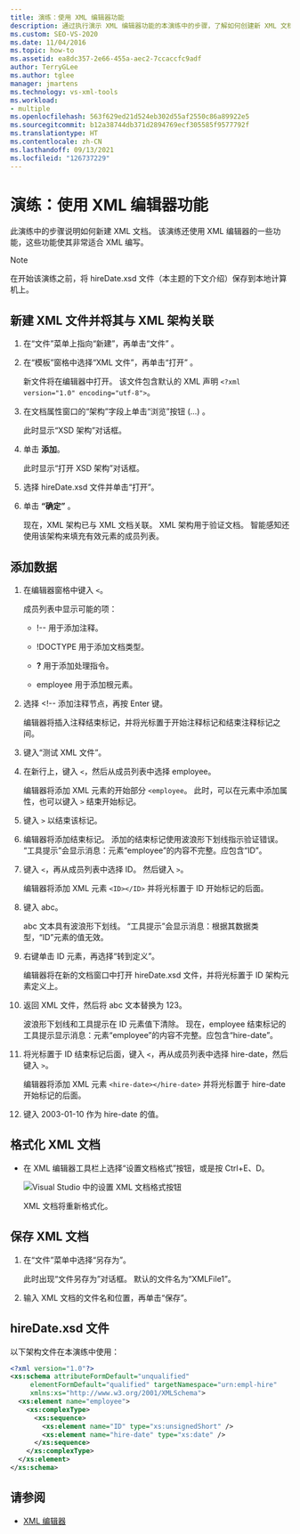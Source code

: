 ```yaml
---
title: 演练：使用 XML 编辑器功能
description: 通过执行演示 XML 编辑器功能的本演练中的步骤，了解如何创建新 XML 文档。
ms.custom: SEO-VS-2020
ms.date: 11/04/2016
ms.topic: how-to
ms.assetid: ea8dc357-2e66-455a-aec2-7ccaccfc9adf
author: TerryGLee
ms.author: tglee
manager: jmartens
ms.technology: vs-xml-tools
ms.workload:
- multiple
ms.openlocfilehash: 563f629ed21d524eb302d55af2550c86a89922e5
ms.sourcegitcommit: b12a38744db371d2894769ecf305585f9577792f
ms.translationtype: HT
ms.contentlocale: zh-CN
ms.lasthandoff: 09/13/2021
ms.locfileid: "126737229"
---
```

# <a name="walkthrough-use-xml-editor-features"></a>演练：使用 XML 编辑器功能

此演练中的步骤说明如何新建 XML 文档。 该演练还使用 XML 编辑器的一些功能，这些功能使其非常适合 XML 编写。

> [!NOTE]
> 在开始该演练之前，将 hireDate.xsd 文件（本主题的下文介绍）保存到本地计算机上。

## <a name="to-create-a-new-xml-file-and-associate-it-with-an-xml-schema"></a>新建 XML 文件并将其与 XML 架构关联

1. 在“文件”菜单上指向“新建”，再单击“文件”  。

2. 在“模板”窗格中选择“XML 文件”，再单击“打开”  。

     新文件将在编辑器中打开。 该文件包含默认的 XML 声明 `<?xml version="1.0" encoding="utf-8">`。

3. 在文档属性窗口的“架构”字段上单击“浏览”按钮 (...) 。

     此时显示“XSD 架构”对话框。

4. 单击 **添加**。

     此时显示“打开 XSD 架构”对话框。

5. 选择 hireDate.xsd 文件并单击“打开”。

6. 单击 **“确定”** 。

     现在，XML 架构已与 XML 文档关联。 XML 架构用于验证文档。 智能感知还使用该架构来填充有效元素的成员列表。

## <a name="to-add-data"></a>添加数据

1. 在编辑器窗格中键入 `<`。

     成员列表中显示可能的项：

    - !-- 用于添加注释。

    - !DOCTYPE 用于添加文档类型。

    - **?** 用于添加处理指令。

    - employee 用于添加根元素。

2. 选择 &lt;!-- 添加注释节点，再按 Enter 键。

     编辑器将插入注释结束标记，并将光标置于开始注释标记和结束注释标记之间。

3. 键入“测试 XML 文件”。

4. 在新行上，键入 `<`，然后从成员列表中选择 employee。

     编辑器将添加 XML 元素的开始部分 `<employee`。 此时，可以在元素中添加属性，也可以键入 `>` 结束开始标记。

5. 键入 `>` 以结束该标记。

6. 编辑器将添加结束标记。 添加的结束标记使用波浪形下划线指示验证错误。 “工具提示”会显示消息：元素“employee”的内容不完整。应包含“ID”。

7. 键入 `<`，再从成员列表中选择 ID。 然后键入 `>`。

     编辑器将添加 XML 元素 `<ID></ID>` 并将光标置于 ID 开始标记的后面。

8. 键入 abc。

     abc 文本具有波浪形下划线。 “工具提示”会显示消息：根据其数据类型，“ID”元素的值无效。

9. 右键单击 ID 元素，再选择“转到定义”。

     编辑器将在新的文档窗口中打开 hireDate.xsd 文件，并将光标置于 ID 架构元素定义上。

10. 返回 XML 文件，然后将 abc 文本替换为 123。

     波浪形下划线和工具提示在 ID 元素值下清除。 现在，employee 结束标记的工具提示显示消息：元素“employee”的内容不完整。应包含“hire-date”。

11. 将光标置于 ID 结束标记后面，键入 `<`，再从成员列表中选择 hire-date，然后键入 `>`。

     编辑器将添加 XML 元素 `<hire-date></hire-date>` 并将光标置于 hire-date 开始标记的后面。

12. 键入 2003-01-10 作为 hire-date 的值。

## <a name="to-format-the-xml-document"></a>格式化 XML 文档

- 在 XML 编辑器工具栏上选择“设置文档格式”按钮，或是按 Ctrl+E、D。

   ![Visual Studio 中的设置 XML 文档格式按钮](media/format-xml-document.png)

   XML 文档将重新格式化。

## <a name="to-save-the-xml-document"></a>保存 XML 文档

1. 在“文件”菜单中选择“另存为”。 

     此时出现“文件另存为”对话框。 默认的文件名为“XMLFile1”。

2. 输入 XML 文档的文件名和位置，再单击“保存”。

## <a name="hiredatexsd-file"></a>hireDate.xsd 文件

以下架构文件在本演练中使用：

```xml
<?xml version="1.0"?>
<xs:schema attributeFormDefault="unqualified"
     elementFormDefault="qualified" targetNamespace="urn:empl-hire"
     xmlns:xs="http://www.w3.org/2001/XMLSchema">
  <xs:element name="employee">
    <xs:complexType>
      <xs:sequence>
        <xs:element name="ID" type="xs:unsignedShort" />
        <xs:element name="hire-date" type="xs:date" />
      </xs:sequence>
    </xs:complexType>
  </xs:element>
</xs:schema>
```

## <a name="see-also"></a>请参阅

- [XML 编辑器](../xml-tools/xml-editor.md)
